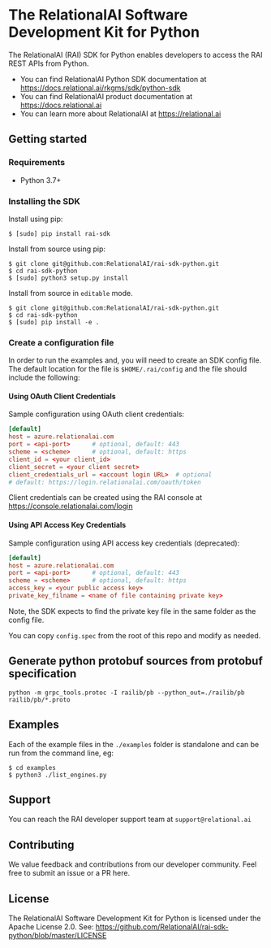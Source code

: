 # The RelationalAI Software Development Kit for Python

The RelationalAI (RAI) SDK for Python enables developers to access the RAI
REST APIs from Python.

* You can find RelationalAI Python SDK documentation at <https://docs.relational.ai/rkgms/sdk/python-sdk>
* You can find RelationalAI product documentation at <https://docs.relational.ai>
* You can learn more about RelationalAI at <https://relational.ai>

## Getting started

### Requirements

* Python 3.7+

### Installing the SDK

Install using pip:

```console
$ [sudo] pip install rai-sdk

```

Install from source using pip:

```console
$ git clone git@github.com:RelationalAI/rai-sdk-python.git
$ cd rai-sdk-python
$ [sudo] python3 setup.py install
```

Install from source in `editable` mode.

```console
$ git clone git@github.com:RelationalAI/rai-sdk-python.git
$ cd rai-sdk-python
$ [sudo] pip install -e .
```

### Create a configuration file

In order to run the examples and, you will need to create an SDK config file.
The default location for the file is `$HOME/.rai/config` and the file should
include the following:

#### Using OAuth Client Credentials

Sample configuration using OAuth client credentials:

```conf
[default]
host = azure.relationalai.com
port = <api-port>      # optional, default: 443
scheme = <scheme>      # optional, default: https
client_id = <your client_id>
client_secret = <your client secret>
client_credentials_url = <account login URL>  # optional
# default: https://login.relationalai.com/oauth/token
```

Client credentials can be created using the RAI console at https://console.relationalai.com/login

#### Using API Access Key Credentials

Sample configuration using API access key credentials (deprecated):

```conf
[default]
host = azure.relationalai.com
port = <api-port>      # optional, default: 443
scheme = <scheme>      # optional, default: https
access_key = <your public access key>
private_key_filname = <name of file containing private key>
```

Note, the SDK expects to find the private key file in the same folder as the
config file.

You can copy `config.spec` from the root of this repo and modify as needed.

## Generate python protobuf sources from protobuf specification

```shell
python -m grpc_tools.protoc -I railib/pb --python_out=./railib/pb railib/pb/*.proto
```

## Examples

Each of the example files in the `./examples` folder is standalone and can be
run from the command line, eg:

```console
$ cd examples
$ python3 ./list_engines.py
```

## Support

You can reach the RAI developer support team at `support@relational.ai`

## Contributing

We value feedback and contributions from our developer community. Feel free
to submit an issue or a PR here.

## License

The RelationalAI Software Development Kit for Python is licensed under the
Apache License 2.0. See:
https://github.com/RelationalAI/rai-sdk-python/blob/master/LICENSE
